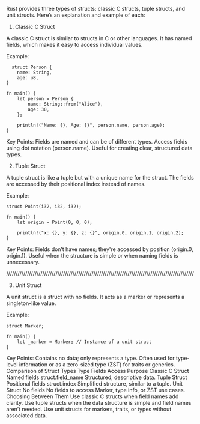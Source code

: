 Rust provides three types of structs: classic C structs, tuple structs, and unit structs. Here’s an explanation and example of each:

1. Classic C Struct

A classic C struct is similar to structs in C or other languages. It has named fields, which makes it easy to access individual values.

Example:
```
  struct Person {
    name: String,
    age: u8,
}

fn main() {
    let person = Person {
        name: String::from("Alice"),
        age: 30,
    };

    println!("Name: {}, Age: {}", person.name, person.age);
}
```

Key Points:
Fields are named and can be of different types.
Access fields using dot notation (person.name).
Useful for creating clear, structured data types.


2. Tuple Struct
   
A tuple struct is like a tuple but with a unique name for the struct. The fields are accessed by their positional index instead of names.

Example:
```
struct Point(i32, i32, i32);

fn main() {
    let origin = Point(0, 0, 0);

    println!("x: {}, y: {}, z: {}", origin.0, origin.1, origin.2);
}
  ```
Key Points:
Fields don’t have names; they're accessed by position (origin.0, origin.1).
Useful when the structure is simple or when naming fields is unnecessary.

///////////////////////////////////////////////////////////////////////////////////////////////////

3. Unit Struct

A unit struct is a struct with no fields. It acts as a marker or represents a singleton-like value.

Example:
```
struct Marker;

fn main() {
    let _marker = Marker; // Instance of a unit struct
}
```

Key Points:
Contains no data; only represents a type.
Often used for type-level information or as a zero-sized type (ZST) for traits or generics.
Comparison of Struct Types
Type	Fields	Access	Purpose
Classic C Struct	Named fields	struct.field_name	Structured, descriptive data.
Tuple Struct	Positional fields	struct.index	Simplified structure, similar to a tuple.
Unit Struct	No fields	No fields to access	Marker, type info, or ZST use cases.
Choosing Between Them
Use classic C structs when field names add clarity.
Use tuple structs when the data structure is simple and field names aren’t needed.
Use unit structs for markers, traits, or types without associated data.
